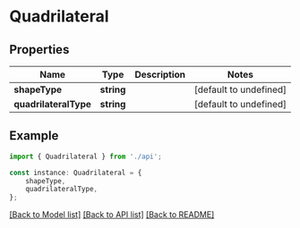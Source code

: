 # Quadrilateral


## Properties

Name | Type | Description | Notes
------------ | ------------- | ------------- | -------------
**shapeType** | **string** |  | [default to undefined]
**quadrilateralType** | **string** |  | [default to undefined]

## Example

```typescript
import { Quadrilateral } from './api';

const instance: Quadrilateral = {
    shapeType,
    quadrilateralType,
};
```

[[Back to Model list]](../README.md#documentation-for-models) [[Back to API list]](../README.md#documentation-for-api-endpoints) [[Back to README]](../README.md)
